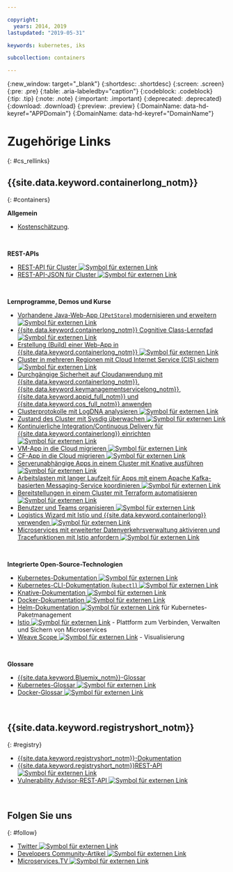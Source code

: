 ```yaml
---

copyright:
  years: 2014, 2019
lastupdated: "2019-05-31"

keywords: kubernetes, iks

subcollection: containers

---
```


{:new_window: target="_blank"}
{:shortdesc: .shortdesc}
{:screen: .screen}
{:pre: .pre}
{:table: .aria-labeledby="caption"}
{:codeblock: .codeblock}
{:tip: .tip}
{:note: .note}
{:important: .important}
{:deprecated: .deprecated}
{:download: .download}
{:preview: .preview}
{:DomainName: data-hd-keyref="APPDomain"}
{:DomainName: data-hd-keyref="DomainName"}



# Zugehörige Links
{: #cs_rellinks}

## {{site.data.keyword.containerlong_notm}}
{: #containers}

**Allgemein**

- [Kostenschätzung](/docs/billing-usage?topic=billing-usage-cost#cost).

<br />


**REST-APIs**

- [REST-API für Cluster ![Symbol für externen Link](../icons/launch-glyph.svg "Symbol für externen Link")](https://containers.cloud.ibm.com/global/swagger-global-api/)
- [REST-API-JSON für Cluster ![Symbol für externen Link](../icons/launch-glyph.svg "Symbol für externen Link")](https://containers.cloud.ibm.com/global/swagger-global-api/swagger.json)

<br />


**Lernprogramme, Demos und Kurse**

- [Vorhandene Java-Web-App (`JPetStore`) modernisieren und erweitern ![Symbol für externen Link](../icons/launch-glyph.svg "Symbol für externen Link")](https://github.com/IBM-Cloud/jpetstore-kubernetes)
- [{{site.data.keyword.containerlong_notm}} Cognitive Class-Lernpfad ![Symbol für externen Link](../icons/launch-glyph.svg "Symbol für externen Link")](https://cognitiveclass.ai/learn/containers-k8s-and-istio-on-ibm-cloud/)
- [Erstellung (Build) einer Web-App in {{site.data.keyword.containerlong_notm}} ![Symbol für externen Link](../icons/launch-glyph.svg "Symbol für externen Link")](/docs/tutorials?topic=solution-tutorials-scalable-webapp-kubernetes#scalable-webapp-kubernetes)
- [Cluster in mehreren Regionen mit Cloud Internet Service (CIS) sichern ![Symbol für externen Link](../icons/launch-glyph.svg "Symbol für externen Link")](/docs/tutorials?topic=solution-tutorials-multi-region-k8s-cis#multi-region-k8s-cis)
- [Durchgängige Sicherheit auf Cloudanwendung mit {{site.data.keyword.containerlong_notm}}, {{site.data.keyword.keymanagementservicelong_notm}}, {{site.data.keyword.appid_full_notm}} und {{site.data.keyword.cos_full_notm}} anwenden](/docs/tutorials?topic=solution-tutorials-cloud-e2e-security#cloud-e2e-security)
- [Clusterprotokolle mit LogDNA analysieren ![Symbol für externen Link](../icons/launch-glyph.svg "Symbol für externen Link")](/docs/services/Log-Analysis-with-LogDNA?topic=LogDNA-kube#kube)
- [Zustand des Cluster mit Sysdig überwachen ![Symbol für externen Link](../icons/launch-glyph.svg "Symbol für externen Link")](/docs/services/Monitoring-with-Sysdig?topic=Sysdig-kubernetes_cluster#kubernetes_cluster)
- [Kontinuierliche Integration/Continuous Delivery für {{site.data.keyword.containerlong}} einrichten ![Symbol für externen Link](../icons/launch-glyph.svg "Symbol für externen Link")](/docs/tutorials?topic=solution-tutorials-continuous-deployment-to-kubernetes#continuous-deployment-to-kubernetes)
- [VM-App in die Cloud migrieren ![Symbol für externen Link](../icons/launch-glyph.svg "Symbol für externen Link")](/docs/tutorials?topic=solution-tutorials-vm-to-containers-and-kubernetes#vm-to-containers-and-kubernetes)
- [CF-App in die Cloud migrieren ![Symbol für externen Link](../icons/launch-glyph.svg "Symbol für externen Link")](/docs/containers?topic=containers-cf_tutorial#cf_tutorial)
- [Serverunabhängige Apps in einem Cluster mit Knative ausführen ![Symbol für externen Link](../icons/launch-glyph.svg "Symbol für externen Link")](/docs/containers?topic=containers-serverless-apps-knative)
- [Arbeitslasten mit langer Laufzeit für Apps mit einem Apache Kafka-basierten Messaging-Service koordinieren ![Symbol für externen Link](../icons/launch-glyph.svg "Symbol für externen Link")](/docs/tutorials?topic=solution-tutorials-pub-sub-object-storage#pub-sub-object-storage)
- [Bereitstellungen in einem Cluster mit Terraform automatisieren ![Symbol für externen Link](../icons/launch-glyph.svg "Symbol für externen Link")](/docs/tutorials?topic=solution-tutorials-plan-create-update-deployments#plan-create-update-deployments)
- [Benutzer und Teams organisieren ![Symbol für externen Link](../icons/launch-glyph.svg "Symbol für externen Link")](/docs/tutorials?topic=solution-tutorials-users-teams-applications#users-teams-applications)
- [Logistics Wizard mit Istio und {{site.data.keyword.containerlong}} verwenden ![Symbol für externen Link](../icons/launch-glyph.svg "Symbol für externen Link")](https://github.com/IBM-Cloud/logistics-wizard-kubernetes)
- [Microservices mit erweiterter Datenverkehrsverwaltung aktivieren und Tracefunktionen mit Istio anfordern ![Symbol für externen Link](../icons/launch-glyph.svg "Symbol für externen Link")](https://developer.ibm.com/code/patterns/manage-microservices-traffic-using-istio/)

<br />


**Integrierte Open-Source-Technologien**

- [Kubernetes-Dokumentation ![Symbol für externen Link](../icons/launch-glyph.svg "Symbol für externen Link")](https://kubernetes.io/)
- [Kubernetes-CLI-Dokumentation (`kubectl`) ![Symbol für externen Link](../icons/launch-glyph.svg "Symbol für externen Link")](https://kubectl.docs.kubernetes.io/)
- [Knative-Dokumentation ![Symbol für externen Link](../icons/launch-glyph.svg "Symbol für externen Link")](https://github.com/knative/docs)
- [Docker-Dokumentation ![Symbol für externen Link](../icons/launch-glyph.svg "Symbol für externen Link")](https://docs.docker.com/engine/)
- <a href="https://docs.helm.sh/helm/" target="_blank">Helm-Dokumentation <img src="../icons/launch-glyph.svg" alt="Symbol für externen Link"></a> für Kubernetes-Paketmanagement
- [Istio ![Symbol für externen Link](../icons/launch-glyph.svg "Symbol für externen Link")](https://istio.io/) - Plattform zum Verbinden, Verwalten und Sichern von Microservices
- [Weave Scope ![Symbol für externen Link](../icons/launch-glyph.svg "Symbol für externen Link")](https://www.weave.works/oss/scope/) - Visualisierung

<br />


**Glossare**

- [{{site.data.keyword.Bluemix_notm}}-Glossar](/docs/overview/glossary?topic=overview-glossary#glossary)
- [Kubernetes-Glossar ![Symbol für externen Link](../icons/launch-glyph.svg "Symbol für externen Link")](https://kubernetes.io/docs/reference/glossary/?fundamental=true)
- [Docker-Glossar ![Symbol für externen Link](../icons/launch-glyph.svg "Symbol für externen Link")](https://docs.docker.com/glossary/)

<br />


## {{site.data.keyword.registryshort_notm}}
{: #registry}

- [{{site.data.keyword.registryshort_notm}}-Dokumentation](/docs/services/Registry?topic=registry-getting-started)
- [{{site.data.keyword.registryshort_notm}}REST-API ![Symbol für externen Link](../icons/launch-glyph.svg "Symbol für externen Link")](https://{DomainName}/apidocs/container-registry)
- [Vulnerability Advisor-REST-API ![Symbol für externen Link](../icons/launch-glyph.svg "Symbol für externen Link")](https://{DomainName}/apidocs/container-registry/va)

<br />


## Folgen Sie uns
{: #follow}

- [Twitter ![Symbol für externen Link](../icons/launch-glyph.svg "Symbol für externen Link")](https://twitter.com/hashtag/IKS)
- [Developers Community-Artikel ![Symbol für externen Link](../icons/launch-glyph.svg "Symbol für externen Link")](https://www.ibm.com/blogs/bluemix/tag/containers/)
- [Microservices.TV ![Symbol für externen Link](../icons/launch-glyph.svg "Symbol für externen Link")](https://developer.ibm.com/tv/microservices/)

<br />


